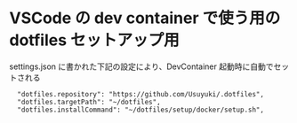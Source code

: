 # VSCode の dev container で使う用の dotfiles セットアップ用

settings.json に書かれた下記の設定により、DevContainer 起動時に自動でセットされる

```
  "dotfiles.repository": "https://github.com/Usuyuki/.dotfiles",
  "dotfiles.targetPath": "~/dotfiles",
  "dotfiles.installCommand": "~/dotfiles/setup/docker/setup.sh",
```
